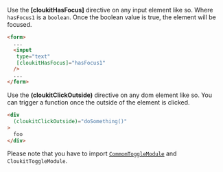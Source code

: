 <!-- !!! will be dynamically included into cloukit.github.io component doc !!! -->
<!-- !!! DO NOT USE UNECESSARY MARRKUP THAT BREAKS THE CORPORATE DESIGN !!! -->

Use the **\[cloukitHasFocus\]** directive on any input element like so.
Where `hasFocus1` is a `boolean`. Once the boolean value is true, the element
will be focused.

```html
<form>
  ...
  <input
   type="text"
   [cloukitHasFocus]="hasFocus1"
  />
  ...
</form>
```

Use the **(cloukitClickOutside)** directive on any dom element like so.
You can trigger a function once the outside of the element is clicked.

```html
<div
  (cloukitClickOutside)="doSomething()"
>
  foo
</div>
```


Please note that you have to import [`CommomToggleModule`](https://cloukit.github.io/#/component/theme) and `CloukitToggleModule`.
